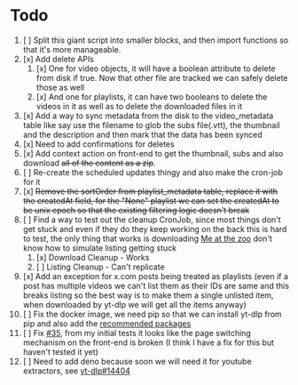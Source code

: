 # Todo

1. [ ] Split this giant script into smaller blocks, and then import functions so that it's more manageable.
2. [x] Add delete APIs
   1. [x] One for video objects, it will have a boolean attribute to delete from disk if true. Now that other file are tracked we can safely delete those as well
   2. [x] And one for playlists, it can have two booleans to delete the videos in it as well as to delete the downloaded files in it
3. [x] Add a way to sync metadata from the disk to the video_metadata table like say use the filename to glob the subs file(.vtt), the thumbnail and the description and then mark that the data has been synced
4. [x] Need to add confirmations for deletes
5. [x] Add context action on front-end to get the thumbnail, subs and also download ~~all of the content as a zip~~.
6. [ ] Re-create the scheduled updates thingy and also make the cron-job for it
7. [x] ~~Remove the sortOrder from playlist_metadata table, replace it with the createdAt field, for the "None" playlist we can set the createdAt to be unix epoch so that the existing filtering logic doesn't break~~
8. [ ] Find a way to test out the cleanup CronJob, since most things don't get stuck and even if they do they keep working on the back this is hard to test, the only thing that works is downloading [Me at the zoo](https://www.youtube.com/watch?v=jNQXAC9IVRw) don't know how to simulate listing getting stuck
   1. [x] Download Cleanup - Works
   2. [ ] Listing Cleanup - Can't replicate
9. [x] Add an exception for x.com posts being treated as playlists (even if a post has multiple videos we can't list them as their IDs are same and this breaks listing so the best way is to make them a single unlisted item, when downloaded by yt-dlp we will get all the items anyway)
10. [ ] Fix the docker image, we need pip so that we can install yt-dlp from pip and also add the [recommended packages](https://github.com/yt-dlp/yt-dlp?tab=readme-ov-file#dependencies)
11. [ ] Fix [#35](https://github.com/sagniKdas53/yt-diff/issues/35), from my initial tests it looks like the page switching mechanism on the front-end is broken (I think I have a fix for this but haven't tested it yet)
12. [ ] Need to add deno because soon we will need it for youtube extractors, see [yt-dlp#14404](https://github.com/yt-dlp/yt-dlp/issues/14404)
